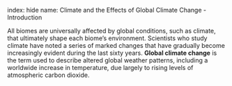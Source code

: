 index: hide
name: Climate and the Effects of Global Climate Change - Introduction

All biomes are universally affected by global conditions, such as climate, that ultimately shape each biome’s environment. Scientists who study climate have noted a series of marked changes that have gradually become increasingly evident during the last sixty years.  **Global climate change** is the term used to describe altered global weather patterns, including a worldwide increase in temperature, due largely to rising levels of atmospheric carbon dioxide.

